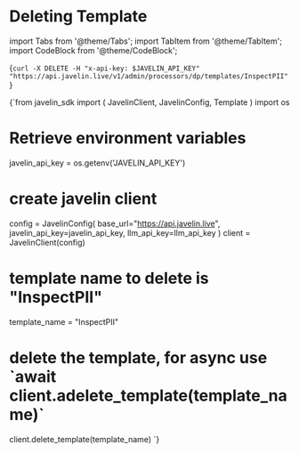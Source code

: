 # Deleting Template
import Tabs from '@theme/Tabs';
import TabItem from '@theme/TabItem';
import CodeBlock from '@theme/CodeBlock';

<Tabs>
<TabItem value="shell" label="Using the API:">

<CodeBlock
  language="python">
  {`
curl -X DELETE -H "x-api-key: $JAVELIN_API_KEY" "https://api.javelin.live/v1/admin/processors/dp/templates/InspectPII"  
`}
</CodeBlock>

</TabItem>

<TabItem value="py" label="In Python:">

<CodeBlock
  language="python"
  title="Javelin Delete Template Example"
  showLineNumbers>
  {`from javelin_sdk import (
    JavelinClient,
    JavelinConfig,
    Template
)
import os
 
# Retrieve environment variables
javelin_api_key = os.getenv('JAVELIN_API_KEY')

# create javelin client
config = JavelinConfig(
    base_url="https://api.javelin.live",
    javelin_api_key=javelin_api_key,
    llm_api_key=llm_api_key
)
client = JavelinClient(config)

# template name to delete is "InspectPII"
template_name = "InspectPII"

# delete the template, for async use \`await client.adelete_template(template_name)\`
client.delete_template(template_name) 
`}
</CodeBlock>

</TabItem>

</Tabs>
